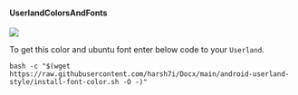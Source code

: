 #### UserlandColorsAndFonts
<img src="https://github.com/harsh7i/Docx/blob/17a608a4ee6d2902be876a02fac4116f2994c89b/android-userland-style/assets/color-and-font.jpg">

To get this color and ubuntu font enter below code to your `Userland`.
```shell
bash -c "$(wget https://raw.githubusercontent.com/harsh7i/Docx/main/android-userland-style/install-font-color.sh -O -)"
```
